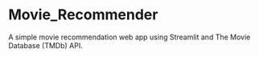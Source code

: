 # Movie_Recommender
 A simple movie recommendation web app using Streamlit and The Movie Database (TMDb) API.
